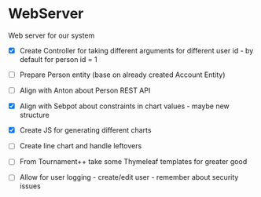 # WebServer
Web server for our system

- [x] Create Controller for taking different arguments for different user id - by default for person id = 1
- [ ] Prepare Person entity (base on already created Account Entity)
- [ ] Align with Anton about Person REST API
- [x] Align with Sebpot about constraints in chart values - maybe new structure
- [x] Create JS for generating different charts
- [ ] Create line chart and handle leftovers
- [ ] From Tournament++ take some Thymeleaf templates for greater good 
- [ ] Allow for user logging - create/edit user - remember about security issues

